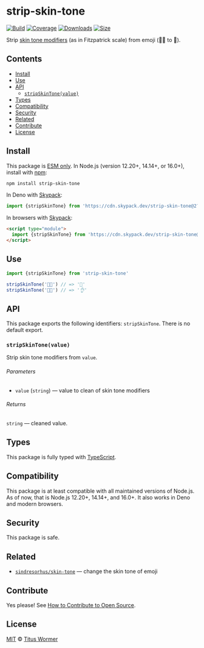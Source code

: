 # strip-skin-tone

[![Build][build-badge]][build]
[![Coverage][coverage-badge]][coverage]
[![Downloads][downloads-badge]][downloads]
[![Size][size-badge]][size]

Strip [skin tone modifiers][diversity] (as in Fitzpatrick scale) from emoji
(🎅🏿 to 🎅).

## Contents

*   [Install](#install)
*   [Use](#use)
*   [API](#api)
    *   [`stripSkinTone(value)`](#stripskintonevalue)
*   [Types](#types)
*   [Compatibility](#compatibility)
*   [Security](#security)
*   [Related](#related)
*   [Contribute](#contribute)
*   [License](#license)

## Install

This package is [ESM only][esm].
In Node.js (version 12.20+, 14.14+, or 16.0+), install with [npm][]:

```sh
npm install strip-skin-tone
```

In Deno with [Skypack][]:

```js
import {stripSkinTone} from 'https://cdn.skypack.dev/strip-skin-tone@2?dts'
```

In browsers with [Skypack][]:

```html
<script type="module">
  import {stripSkinTone} from 'https://cdn.skypack.dev/strip-skin-tone@2?min'
</script>
```

## Use

```js
import {stripSkinTone} from 'strip-skin-tone'

stripSkinTone('🎅🏿') // => '🎅'
stripSkinTone('👌🏻') // => '👌'
```

## API

This package exports the following identifiers: `stripSkinTone`.
There is no default export.

### `stripSkinTone(value)`

Strip skin tone modifiers from `value`.

###### Parameters

*   `value` (`string`) — value to clean of skin tone modifiers

###### Returns

`string` — cleaned value.

## Types

This package is fully typed with [TypeScript][].

## Compatibility

This package is at least compatible with all maintained versions of Node.js.
As of now, that is Node.js 12.20+, 14.14+, and 16.0+.
It also works in Deno and modern browsers.

## Security

This package is safe.

## Related

*   [`sindresorhus/skin-tone`](https://github.com/sindresorhus/skin-tone)
    — change the skin tone of emoji

## Contribute

Yes please!
See [How to Contribute to Open Source][contribute].

## License

[MIT][license] © [Titus Wormer][author]

<!-- Definitions -->

[build-badge]: https://github.com/wooorm/strip-skin-tone/workflows/main/badge.svg

[build]: https://github.com/wooorm/strip-skin-tone/actions

[coverage-badge]: https://img.shields.io/codecov/c/github/wooorm/strip-skin-tone.svg

[coverage]: https://codecov.io/github/wooorm/strip-skin-tone

[downloads-badge]: https://img.shields.io/npm/dm/strip-skin-tone.svg

[downloads]: https://www.npmjs.com/package/strip-skin-tone

[size-badge]: https://img.shields.io/bundlephobia/minzip/strip-skin-tone.svg

[size]: https://bundlephobia.com/result?p=strip-skin-tone

[npm]: https://docs.npmjs.com/cli/install

[license]: license

[author]: https://wooorm.com

[skypack]: https://www.skypack.dev

[esm]: https://gist.github.com/sindresorhus/a39789f98801d908bbc7ff3ecc99d99c

[typescript]: https://www.typescriptlang.org

[contribute]: https://opensource.guide/how-to-contribute/

[diversity]: https://unicode.org/reports/tr51/#Diversity_Implementations
